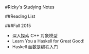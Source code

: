 #Ricky's Studying Notes

##Reading List

###Fall 2015

* 深入探索 C++ 对象模型
* Learn You a Haskell for Great Good!
* Haskell 函数是编程入门